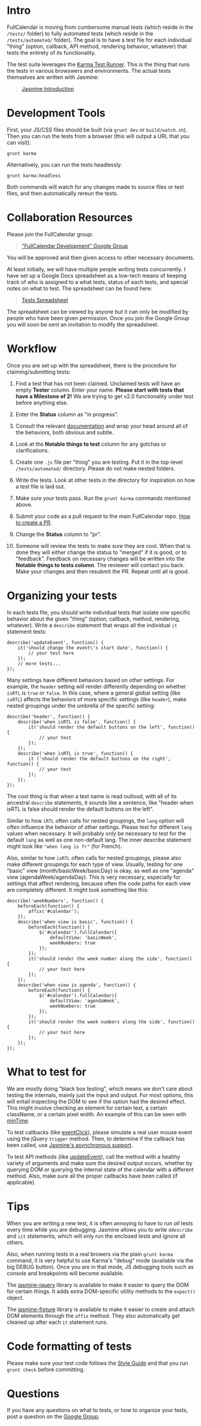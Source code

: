 # Intro

FullCalendar is moving from cumbersome manual tests (which reside in the `/tests/` folder) to fully automated tests (which reside in the `/tests/automated/` folder). The goal is to have a test file for each individual "thing" (option, callback, API method, rendering behavior, whatever) that tests the entirety of its functionality.

The test suite leverages the [Karma Test Runner][Karma]. This is the thing that runs the tests in various browswers and environments. The actual tests themselves are written with Jasmine:

> [Jasmine Introduction]


# Development Tools

First, your JS/CSS files should be built (via `grunt dev` or `build/watch.sh`).
Then you can run the tests from a browser (this will output a URL that you can visit):

	grunt karma

Alternatively, you can run the tests headlessly:

	grunt karma:headless

Both commands will watch for any changes made to source files or test files, and then automatically rereun the tests.


# Collaboration Resources

Please join the FullCalendar group:

> ["FullCalendar Development" Google Group][Google Group]

You will be approved and then given access to other necessary documents.

At least initially, we will have multiple people writing tests concurrently. I have set up a Google Docs spreadsheet as a low-tech means of keeping track of who is assigned to a what tests, status of each tests, and special notes on what to test. The spreadsheet can be found here:

> [Tests Spreadsheet](https://docs.google.com/spreadsheet/ccc?key=0Aq5L0JhW6heOdDRsMWM3akQxN2Q4QV9pNDI1TTlpNHc&usp=sharing)

The spreadsheet can be viewed by anyone but it can only be modified by people who have been given permission. Once you join the Google Group you will soon be sent an invitation to modify the spreadsheet.


# Workflow

Once you are set up with the spreadsheet, there is the procedure for claiming/submitting tests:

1. Find a test that has not been claimed. Unclaimed tests will have an empty **Tester** column. Enter your name. **Please start with tests that have a Milestone of 2!** We are trying to get v2.0 functionality under test before anything else.

2. Enter the **Status** column as "in progress".

3. Consult the relevant [documentation][FullCalendar Documentation] and wrap your head around all of the behaviors, both obvious and subtle.

4. Look at the **Notable things to test** column for any gotchas or clarifications.

5. Create one `.js` file per "thing" you are testing. Put it in the top-level `/tests/automated/` directory. Please do not make nested folders.

6. Write the tests. Look at other tests in the directory for inspiration on how a test file is laid out.

7. Make sure your tests pass. Run the `grunt karma` commands mentioned above.

8. Submit your code as a pull request to the main FullCalendar repo. [How to create a PR].

9. Change the **Status** column to "pr".

10. Someone will review the tests to make sure they are cool. When that is done they will either change the status to "merged" if it is good, or to "feedback". Feedback on necessary changes will be written into the **Notable things to tests column**. The reviewer will contact you back. Make your changes and then resubmit the PR. Repeat until all is good.


# Organizing your tests

In each tests file, you should write individual tests that isolate one specific behavior about the given "thing" (option, callback, method, rendering, whatever). Write a `describe` statement that wraps all the individual `it` statement tests:

	describe('updateEvent', function() {
		it('should change the event\'s start date', function() {
			// your test here
		});
		// more tests...
	});

Many settings have different behaviors based on *other* settings. For example, the `header` setting will render differently depending on whether `isRTL` is `true` or `false`. In this case, where a general global setting (like `isRTL`) affects the behaviors of more specific settings (like `header`), make nested groupings under the umbrella of the specific setting:

	describe('header', function() {
		describe('when isRTL is false', function() {
			it('should render the default buttons on the left', function() {
				// your test
			});
		});
		describe('when isRTL is true', function() {
			it ('should render the default buttons on the right', function() {
				// your test
			});
		});
	});

The cool thing is that when a test name is read outloud, with all of its ancestral `describe` statements, it sounds like a sentence, like "header when isRTL is false should render the default buttons on the left".

Similar to how `iRTL` often calls for nested groupings, the `lang` option will often influence the behavior of other settings. Please test for different `lang` values when necessary. It will probably only be necessary to test for the default `lang` as well as one non-default lang. The inner describe statement might look like `"when lang is fr"` (for French).

Also, similar to how `isRTL` often calls for nested groupings, please also make different groupings for each type of view. Usually, testing for one "basic" view (month/basicWeek/basicDay) is okay, as well as one "agenda" view (agendaWeek/agendaDay). This is very necessary, especially for settings that affect rendering, because often the code paths for each view are completely different. It might look something like this:

	describe('weekNumbers', function() {
		beforeEach(function() {
			affix('#calendar');
		});
		describe('when view is basic', function() {
			beforeEach(function() {
				$('#calendar').fullCalendar({
					defaultView: 'basicWeek',
					weekNumbers: true
				});
			});
			it('should render the week number along the side', function() {
				// your test here
			});
		});
		describe('when view is agenda', function() {
			beforeEach(function() {
				$('#calendar').fullCalendar({
					defaultView: 'agendaWeek',
					weekNumbers: true
				});
			});
			it('should render the week numbers along the side', function() {
				// your test here
			});
		});
	});



# What to test for

We are mostly doing "black box testing", which means we don't care about testing the internals, mainly just the input and output. For most options, this will entail inspecting the DOM to see if the option had the desired effect. This might involve checking an element for certain text, a certain className, or a certain pixel width. An example of this can be seen with [minTime].

To test callbacks (like [eventClick]), please simulate a real user mouse event using the jQuery `trigger` method. Then, to determine if the callback has been called, use [Jasmine's asynchronous support].

To test API methods (like [updateEvent]), call the method with a healthy variety of arguments and make sure the desired output occurs, whether by querying DOM or querying the internal state of the calendar with a different method. Also, make sure all the proper callbacks have been called (if applicable).


# Tips

When you are writing a new test, it is often annoying to have to run *all* tests every time while you are debugging. Jasmine allows you to write `ddescribe` and `iit` statements, which will only run the enclosed tests and ignore all others.

Also, when running tests in a real browers via the plain `grunt karma` command, it is very helpful to use Karma's "debug" mode (available via the big DEBUG button). Once you are in that mode, JS debugging tools such as console and breakpoints will become available.

The [jasmine-jquery] library is available to make it easier to query the DOM for certain things. It adds extra DOM-specific utility methods to the `expect()` object.

The [jasmine-fixture] library is available to make it easier to create and attach DOM elements through the `affix` method. They also automatically get cleaned up after each `it` statement runs.


# Code formatting of tests

Please make sure your test code follows the [Style Guide] and that you run `grunt check` before committing.


# Questions

If you have any questions on what to tests, or how to organize your tests, post a question on the [Google Group].

[Jasmine Introduction]: http://jasmine.github.io/2.0/introduction.html
[Karma]: http://karma-runner.github.io/
[FullCalendar Documentation]: http://arshaw.com/fullcalendar/docs2/
[Style Guide]: https://github.com/arshaw/fullcalendar/tree/v2#style-guide
[Google Group]: https://groups.google.com/forum/#!forum/fullcalendar
[How to create a PR]: https://help.github.com/articles/creating-a-pull-request
[minTime]: https://github.com/arshaw/fullcalendar/blob/v2/tests/automated/minTime.js
[jasmine-jquery]: https://github.com/velesin/jasmine-jquery
[jasmine-fixture]: https://github.com/searls/jasmine-fixture
[Jasmine's asynchronous support]: http://jasmine.github.io/2.0/introduction.html#section-Asynchronous_Support
[eventClick]: http://arshaw.com/fullcalendar/docs2/mouse/eventClick/
[updateEvent]: http://arshaw.com/fullcalendar/docs2/event_data/updateEvent/
